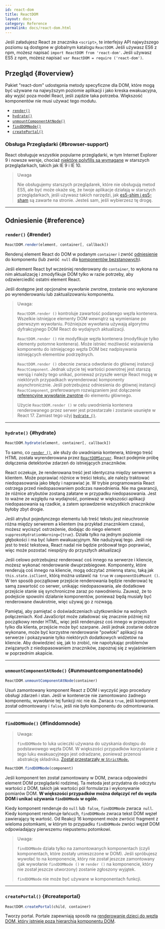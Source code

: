 ```yaml
---
id: react-dom
title: ReactDOM
layout: docs
category: Reference
permalink: docs/react-dom.html
---
```


Jeśli załadujesz React ze znacznika `<script>`, te interfejsy API najwyższego poziomu są dostępne w globalnym katalogu `ReactDOM`. Jeśli używasz ES6 z npm, możesz napisać `import ReactDOM from 'react-dom'`. Jeśli używasz ES5 z npm, możesz napisać `var ReactDOM = require ('react-dom')`.

## Przegląd {#overview}

Pakiet "react-dom" udostępnia metody specyficzne dla DOM, które mogą być używane na najwyższym poziomie aplikacji i jako kreska ewakuacyjna, aby wyjść poza model React, jeśli zajdzie taka potrzeba. Większość komponentów nie musi używać tego modułu.

- [`render()`](#render)
- [`hydrate()`](#hydrate)
- [`unmountComponentAtNode()`](#unmountcomponentatnode)
- [`findDOMNode()`](#finddomnode)
- [`createPortal()`](#createportal)

### Obsługa Przeglądarki {#browser-support}

React obsługuje wszystkie popularne przeglądarki, w tym Internet Explorer 9 i nowsze wersje, chociaż [niektóre polyfills są wymagane](/docs/javascript-environment-requirements.html) w starszych przeglądarkach, takich jak IE 9 i IE 10.

> Uwaga
>
>Nie obsługujemy starszych przeglądarek, które nie obsługują metod ES5, ale być może okaże się, że twoje aplikacje działają w starszych przeglądarkach, jeśli używasz takich narzędzi, jak [es5-shim i es5-sham](https://github.com/es-shims/es5-shim) są zawarte na stronie. Jesteś sam, jeśli wybierzesz tę drogę.

* * *

## Odniesienie {#reference}

### `render()` {#render}

```javascript
ReactDOM.render(element, container[, callback])
```

Renderuj element React do DOM w podanym `container` i zwróć [odniesienie](/docs/more-about-refs.html) do komponentu (lub zwróć` null` dla [komponentów bezstanowych](/docs/components-and-props.html#functional-and-class-components)).

Jeśli element React był wcześniej renderowany do `container`, to wykona na nim aktualizację i zmodyfikuje DOM tylko w razie potrzeby, aby odzwierciedlić ostatni element React.

Jeśli dostępne jest opcjonalne wywołanie zwrotne, zostanie ono wykonane po wyrenderowaniu lub zaktualizowaniu komponentu.

> Uwaga:
>
>`ReactDOM.render ()` kontroluje zawartość podanego węzła kontenera. Wszelkie istniejące elementy DOM wewnątrz są wymieniane po pierwszym wywołaniu. Późniejsze wywołania używają algorytmu dyfrakcyjnego DOM React do wydajnych aktualizacji.
>
>`ReactDOM.render ()` nie modyfikuje węzła kontenera (modyfikuje tylko elementy potomne kontenera). Może istnieć możliwość wstawienia komponentu do istniejącego węzła DOM bez nadpisywania istniejących elementów podrzędnych.
>
> `ReactDOM.render ()` obecnie zwraca odwołanie do głównej instancji `ReactComponent`. Jednak użycie tej wartości powrotnej jest starszą wersją
> i należy tego unikać, ponieważ przyszłe wersje React mogą w niektórych przypadkach wyrenderować komponenty asynchronicznie. Jeśli potrzebujesz odniesienia do głównej instancji `ReactComponent`, preferowanym rozwiązaniem jest dołączenie
> [referencyjne wywołanie zwrotne](/docs/more-about-refs.html#the-ref-callback-attribute) do elementu głównego.
>
> Użycie `ReactDOM.render ()` w celu uwodnienia kontenera renderowanego przez serwer jest przestarzałe i zostanie usunięte w React 17. Zamiast tego użyj [`hydrate ()`](#hydrate).

* * *

### `hydrate()` {#hydrate}

```javascript
ReactDOM.hydrate(element, container[, callback])
```

To samo, co [`render ()`](#render), ale służy do uwadniania kontenera, którego treść HTML została wyrenderowana przez [`ReactDOMServer`](/docs/react-dom-server.html). React podejmie próbę dołączenia detektorów zdarzeń do istniejących znaczników.

React oczekuje, że renderowana treść jest identyczna między serwerem a klientem. Może poprawiać różnice w treści tekstu, ale należy traktować niedopasowania jako błędy i naprawiać je. W trybie programowania React ostrzega przed niedopasowaniem podczas nawodnienia. Nie ma gwarancji, że różnice atrybutów zostaną załatane w przypadku niedopasowania. Jest to ważne ze względu na wydajność, ponieważ w większości aplikacji niedopasowania są rzadkie, a zatem sprawdzenie wszystkich znaczników byłoby zbyt drogie.

Jeśli atrybut pojedynczego elementu lub treść tekstu jest nieuchronnie różna między serwerem a klientem (na przykład znacznikiem czasu), możesz wyciszyć ostrzeżenie, dodając do niego element `suppressHydrationWarning={true}`. Działa tylko na jednym poziomie głębokości i ma być lukem ewakuacyjnym. Nie nadużywaj tego. Jeśli nie jest to treść tekstowa, React nadal nie będzie próbował tego poprawiać, więc może pozostać niespójny do przyszłych aktualizacji

Jeśli celowo potrzebujesz renderować coś innego na serwerze i kliencie, możesz wykonać renderowanie dwuprzebiegowe. Komponenty, które renderują coś innego na kliencie, mogą odczytać zmienną stanu, taką jak `this.state.isClient`, którą można ustawić na` true` w `componentDidMount ()`. W ten sposób początkowe przejście renderowania będzie renderować tę samą zawartość co serwer, unikając niedopasowania, ale dodatkowe przejście stanie się synchroniczne zaraz po nawodnieniu. Zauważ, że to podejście spowolni działanie komponentów, ponieważ będą musiały być renderowane dwukrotnie, więc używaj go z rozwagą.

Pamiętaj, aby pamiętać o doświadczeniach użytkowników na wolnych połączeniach. Kod JavaScript może załadować się znacznie później niż początkowy render HTML, więc jeśli renderujesz coś innego w przepustce tylko dla klienta, przejście może być szarpane. Jeśli jednak zostanie dobrze wykonane, może być korzystne renderowanie "powłoki" aplikacji na serwerze i pokazywanie tylko niektórych dodatkowych widżetów na kliencie. Aby dowiedzieć się, jak to zrobić, nie napotykając problemów związanych z niedopasowaniem znaczników, zapoznaj się z wyjaśnieniem w poprzednim akapicie.

* * *

### `unmountComponentAtNode()` {#unmountcomponentatnode}

```javascript
ReactDOM.unmountComponentAtNode(container)
```

Usuń zamontowany komponent React z DOM i wyczyść jego procedury obsługi zdarzeń i stan. Jeśli w kontenerze nie zamontowano żadnego komponentu, wywołanie tej funkcji nic nie da. Zwraca `true`, jeśli komponent został odmontowany i `false`, jeśli nie było komponentu do odmontowania.

* * *

### `findDOMNode()` {#finddomnode}

> Uwaga:
>
> `findDOMNode` to luka ucieczki używana do uzyskania dostępu do podstawowego węzła DOM. W większości przypadków korzystanie z tego luku ewakuacyjnego jest odradzane, ponieważ przenosi abstrakcję składnika. [Został przestarzały w `StrictMode`.](/Docs/strict-mode.html#warning-about-deprecated-finddomnode-usage)

```javascript
ReactDOM.findDOMNode(component)
```
Jeśli komponent ten został zamontowany w DOM, zwraca odpowiedni element DOM przeglądarki rodzimej. Ta metoda jest przydatna do odczytu wartości z DOM, takich jak wartości pól formularza i wykonywanie pomiarów DOM. **W większości przypadków można dołączyć ref do węzła DOM i unikać używania `findDOMNode` w ogóle.**

Kiedy komponent renderuje do `null` lub` false`, `findDOMNode` zwraca` null`. Kiedy komponent renderuje łańcuch, `findDOMNode` zwraca tekst DOM węzeł zawierający tę wartość. Od Reakcji 16 komponent może zwrócić fragment z wieloma potomkami, w którym to przypadku `findDOMNode` zwróci węzeł DOM odpowiadający pierwszemu niepustemu potomkowi.

> Uwaga:
>
> `findDOMNode` działa tylko na zamontowanych komponentach (czyli komponentach, które zostały umieszczone w DOM). Jeśli spróbujesz wywołać to na komponencie, który nie został jeszcze zamontowany (jak wywołanie `findDOMNode ()` w `render ()` na komponencie, który nie został jeszcze utworzony) zostanie zgłoszony wyjątek.
>
> `findDOMNode` nie może być używane w komponentach funkcji.

* * *

### `createPortal()` {#createportal}

```javascript
ReactDOM.createPortal(child, container)
```

Tworzy portal. Portale zapewniają sposób na [renderowanie dzieci do węzła DOM, który istnieje poza hierarchią komponentu DOM](/docs/portals.html).
